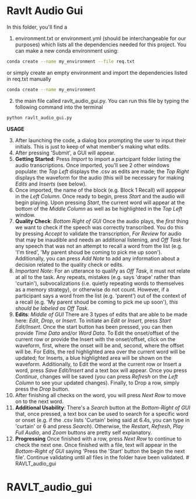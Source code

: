 # Ravlt Audio Gui

In this folder, you'll find a
1) environment.txt or environment.yml (should be interchangeable for our purposes) which lists all the dependencies needed for this project. You can make a new conda environment using:
```bash
conda create --name my_environment --file req.txt
```
or simply create an empty environment and import the dependencies listed in req.txt manually
```bash
conda create --name my_environment
```

2) the main file called ravlt_audio_gui.py. You can run this file by typing the following command into the terminal
```bash
python ravlt_audio_gui.py
```

**USAGE**

3) After launching the code, a dialog box prompting the user to input their initials. This is just to keep of what member's making what edits.
4) After pressing 'Submit', a GUI will appear.
5) **Getting Started**: Press *Import* to import a partcipant folder listing the audio transcriptions. Once imported, you'll see 2 other windows populate: the *Top Left* displays the .csv as edits are made; the *Top Right* displays the waveform for the audio (this will be necessary for making *Edits* and *Inserts* (see below).
6) Once imported, the name of the block (e.g. Block 1 Recall) will apppear in the *Left Column*. Once ready to begin, press *Start* and the audio will begin playing. Upon pressing *Start*, the current word will appear at the bottom of the *Middle Column* as well as be highlighted in the *Top Left* window.
7)  **Quality Check**: *Bottom Right of GUI* Once the audio plays, the *first* thing we want to check if the speech was correctly transcribed. You do this by pressing *Accept* to validate the transcription, *For Review* for audio that may be inaudible and needs an additional listening, and *Off Task* for any speech that was not an attempt to recall a word from the list (e.g. 'I'm tired', 'My parent shoud be coming to pick me up soon'). Additionally, you can press *Add Note* to add any information about a decision related to the quality check or edits.
8)  *Important Note*: For an utterance to qualify as *Off Task*, it must not relate at all to the task. Any repeats, mistakes (e.g. says 'drape' rather than 'curtain'), subvocalizations (i.e. quietly repeating words to themselves as a memory strategy), or otherwise do not count. However, if a participant says a word from the list (e.g. 'parent') out of the context of a recall (e.g. 'My parent shoud be coming to pick me up soon'), *this should be labeled as Off Task*.
9)  **Edits**: *Middle of GUI* There are 3 types of edits that are able to be made here: *Edit*, *Drop*, or *Insert*. To initiate an *Edit* or *Insert*, press *Start Edit/Insert*. Once the start button has been pressed, you can then provide *Time Data* and/or *Word Data*. To Edit the onset/offset of the current row or provide the Insert with the onset/offset, click on the waveform, first, where the onset will be and, second, where the offset will be. For Edits, the red highlighted area over the current word will be updated; for Inserts, a blue highlighted area will be shown on the waveform. Additionally, to Edit the word at the current row or Insert a word, press *Save Edit/Insert* and a text box will appear. Once you press *Continue*, changes will be saved (you can press *Refresh* on the *Left Column* to see your updated changes). Finally, to Drop a row, simply press the *Drop* button.
11)  After finishing all checks on the word, you will press *Next Row* to move on to the next word. 
12)  **Additional Usability**: There's a *Search* button at the *Bottom-Right of GUI* that, once pressed, a text box can be used to search for a specific word or onset (e.g. if the .csv lists 'Curtain' being said at 6.4s, you can type in 'curtain' or 6 and press *Search*). Otherwise, the *Restart*, *Refresh*, *Play Full Audio*, and *Zoom* buttons are pretty self explanatory.
13)  **Progressing** Once finished with a row, press *Next Row* to continue to check the next one. Once finished with a file, text will appear in the *Bottom-Right of GUI* saying 'Press the 'Start' button the begin the next file'. Continue validating until all files in the folder have been validated. # RAVLT_audio_gui
# RAVLT_audio_gui
